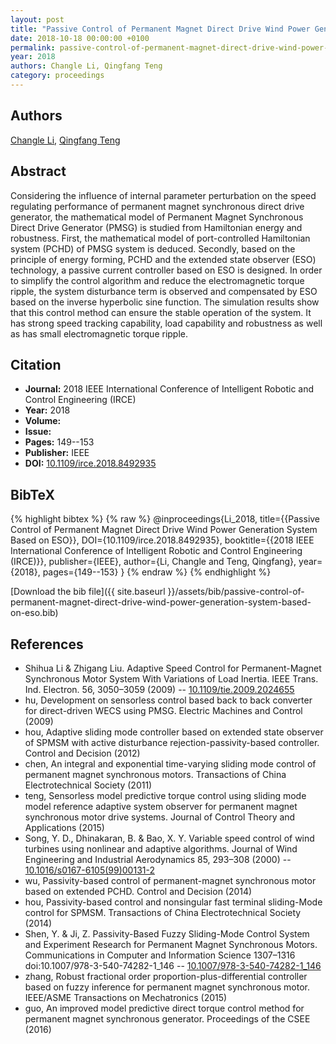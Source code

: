 ```yaml
---
layout: post
title: "Passive Control of Permanent Magnet Direct Drive Wind Power Generation System Based on ESO"
date: 2018-10-18 00:00:00 +0100
permalink: passive-control-of-permanent-magnet-direct-drive-wind-power-generation-system-based-on-eso
year: 2018
authors: Changle Li, Qingfang Teng
category: proceedings
---
```

 
## Authors
[Changle Li](authors/changle-li), [Qingfang Teng](authors/qingfang-teng)
 
## Abstract
Considering the influence of internal parameter perturbation on the speed regulating performance of permanent magnet synchronous direct drive generator, the mathematical model of Permanent Magnet Synchronous Direct Drive Generator (PMSG) is studied from Hamiltonian energy and robustness. First, the mathematical model of port-controlled Hamiltonian system (PCHD) of PMSG system is deduced. Secondly, based on the principle of energy forming, PCHD and the extended state observer (ESO) technology, a passive current controller based on ESO is designed. In order to simplify the control algorithm and reduce the electromagnetic torque ripple, the system disturbance term is observed and compensated by ESO based on the inverse hyperbolic sine function. The simulation results show that this control method can ensure the stable operation of the system. It has strong speed tracking capability, load capability and robustness as well as has small electromagnetic torque ripple.
 
## Citation
- **Journal:** 2018 IEEE International Conference of Intelligent Robotic and Control Engineering (IRCE)
- **Year:** 2018
- **Volume:** 
- **Issue:** 
- **Pages:** 149--153
- **Publisher:** IEEE
- **DOI:** [10.1109/irce.2018.8492935](https://doi.org/10.1109/irce.2018.8492935)
 
## BibTeX
{% highlight bibtex %}
{% raw %}
@inproceedings{Li_2018,
  title={{Passive Control of Permanent Magnet Direct Drive Wind Power Generation System Based on ESO}},
  DOI={10.1109/irce.2018.8492935},
  booktitle={{2018 IEEE International Conference of Intelligent Robotic and Control Engineering (IRCE)}},
  publisher={IEEE},
  author={Li, Changle and Teng, Qingfang},
  year={2018},
  pages={149--153}
}
{% endraw %}
{% endhighlight %}
 
[Download the bib file]({{ site.baseurl }}/assets/bib/passive-control-of-permanent-magnet-direct-drive-wind-power-generation-system-based-on-eso.bib)
 
## References
- Shihua Li & Zhigang Liu. Adaptive Speed Control for Permanent-Magnet Synchronous Motor System With Variations of Load Inertia. IEEE Trans. Ind. Electron. 56, 3050–3059 (2009) -- [10.1109/tie.2009.2024655](https://doi.org/10.1109/tie.2009.2024655)
- hu, Development on sensorless control based back to back converter for direct-driven WECS using PMSG. Electric Machines and Control (2009)
- hou, Adaptive sliding mode controller based on extended state observer of SPMSM with active disturbance rejection-passivity-based controller. Control and Decision (2012)
- chen, An integral and exponential time-varying sliding mode control of permanent magnet synchronous motors. Transactions of China Electrotechnical Society (2011)
- teng, Sensorless model predictive torque control using sliding mode model reference adaptive system observer for permanent magnet synchronous motor drive systems. Journal of Control Theory and Applications (2015)
- Song, Y. D., Dhinakaran, B. & Bao, X. Y. Variable speed control of wind turbines using nonlinear and adaptive algorithms. Journal of Wind Engineering and Industrial Aerodynamics 85, 293–308 (2000) -- [10.1016/s0167-6105(99)00131-2](https://doi.org/10.1016/s0167-6105(99)00131-2)
- wu, Passivity-based control of permanent-magnet synchronous motor based on extended PCHD. Control and Decision (2014)
- hou, Passivity-based control and nonsingular fast terminal sliding-Mode control for SPMSM. Transactions of China Electrotechnical Society (2014)
- Shen, Y. & Ji, Z. Passivity-Based Fuzzy Sliding-Mode Control System and Experiment Research for Permanent Magnet Synchronous Motors. Communications in Computer and Information Science 1307–1316 doi:10.1007/978-3-540-74282-1_146 -- [10.1007/978-3-540-74282-1_146](https://doi.org/10.1007/978-3-540-74282-1_146)
- zhang, Robust fractional order proportion-plus-differential controller based on fuzzy inference for permanent magnet synchronous motor. IEEE/ASME Transactions on Mechatronics (2015)
- guo, An improved model predictive direct torque control method for permanent magnet synchronous generator. Proceedings of the CSEE (2016)

